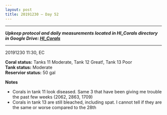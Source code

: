 ```yaml
---
layout: post
title: 20191230 – Day 52
---
```


---
***Upkeep protocol and daily measurements located in HI_Corals directory in Google Drive: [HI_Corals](https://drive.google.com/drive/u/1/folders/1Dxil5Lj1ynvuIuGDWx9_AyqkdplIcCZQ)***

---
20191230 11:30, EC
 
**Coral status:** Tanks 11 Moderate, Tank 12 Great!, Tank 13 Poor  
**Tank status:** Moderate  
**Reservior status:** 50 gal

**Notes**  
- Corals in tank 11 look diseased. Same 3 that have been giving me trouble the past few weeks (2062, 2863, 1709)
- Corals in tank 13 are still bleached, including spat. I cannot tell if they are the same or worse compared to the 28th